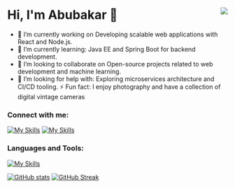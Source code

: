 # Hi, I'm Abubakar 👋 <span style="float:right;"> <img src="https://komarev.com/ghpvc/?username=aabubakar&label=Profile%20views&color=brightgreen"/> </span>


- 🔭 I’m currently working on Developing scalable web applications with React and Node.js.
- 🌱 I’m currently learning: Java EE and Spring Boot for backend development.
- 👯 I’m looking to collaborate on Open-source projects related to web development and machine learning.
- 🤔 I’m looking for help with: Exploring microservices architecture and CI/CD tooling.
⚡ Fun fact: I enjoy photography and have a collection of digital vintage cameras

### Connect with me:
[![My Skills](https://skillicons.dev/icons?i=linkedin)](https://www.linkedin.com/in/abubakar-abubakar-46a9141a1/) [![My Skills](https://skillicons.dev/icons?i=gmail)](abubakarabdihakim01@gmail.com) 

### Languages and Tools:
[![My Skills](https://skillicons.dev/icons?i=js,ts,html,css,react,nodejs,nextjs,express,jest,bootstrap,tailwind,java,spring,py,c,postgresql,mongodb,firebase)](https://skillicons.dev)

[![GitHub stats](https://github-readme-stats.vercel.app/api?username=aabubakar17)](https://github.com/anuraghazra/github-readme-stats) [![GitHub Streak](https://streak-stats.demolab.com/?user=aabubakar17)](https://git.io/streak-stats)









